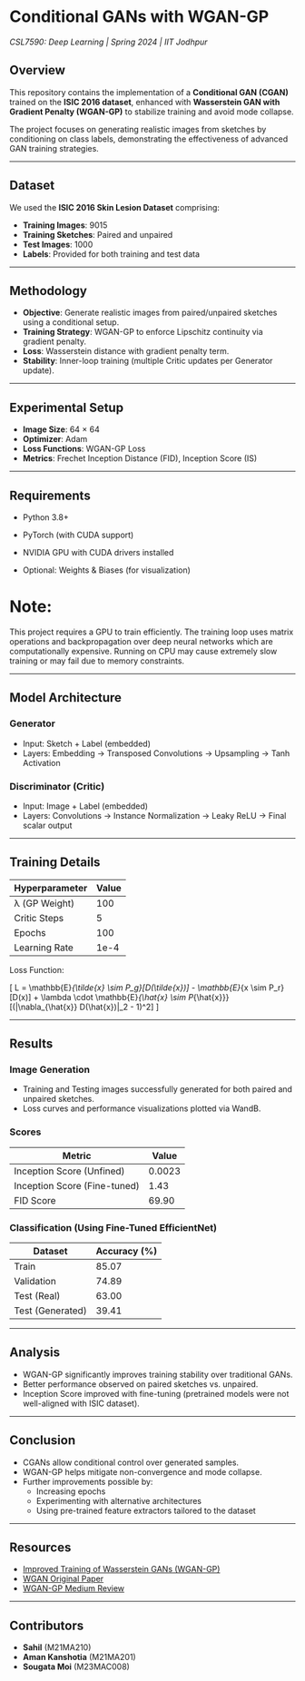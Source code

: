 # Conditional GANs with WGAN-GP  
*CSL7590: Deep Learning | Spring 2024 | IIT Jodhpur*

## Overview

This repository contains the implementation of a **Conditional GAN (CGAN)** trained on the **ISIC 2016 dataset**, enhanced with **Wasserstein GAN with Gradient Penalty (WGAN-GP)** to stabilize training and avoid mode collapse.

The project focuses on generating realistic images from sketches by conditioning on class labels, demonstrating the effectiveness of advanced GAN training strategies.

---

## Dataset

We used the **ISIC 2016 Skin Lesion Dataset** comprising:
- **Training Images**: 9015
- **Training Sketches**: Paired and unpaired
- **Test Images**: 1000
- **Labels**: Provided for both training and test data

---

## Methodology

- **Objective**: Generate realistic images from paired/unpaired sketches using a conditional setup.
- **Training Strategy**: WGAN-GP to enforce Lipschitz continuity via gradient penalty.
- **Loss**: Wasserstein distance with gradient penalty term.
- **Stability**: Inner-loop training (multiple Critic updates per Generator update).

---

## Experimental Setup

- **Image Size**: 64 × 64
- **Optimizer**: Adam
- **Loss Functions**: WGAN-GP Loss
- **Metrics**: Frechet Inception Distance (FID), Inception Score (IS)

---
## Requirements
- Python 3.8+

- PyTorch (with CUDA support)

- NVIDIA GPU with CUDA drivers installed

- Optional: Weights & Biases (for visualization)

# Note:
This project requires a GPU to train efficiently. The training loop uses matrix operations and backpropagation over deep neural networks which are computationally expensive.
Running on CPU may cause extremely slow training or may fail due to memory constraints.

---

## Model Architecture

### Generator
- Input: Sketch + Label (embedded)
- Layers: Embedding → Transposed Convolutions → Upsampling → Tanh Activation

### Discriminator (Critic)
- Input: Image + Label (embedded)
- Layers: Convolutions → Instance Normalization → Leaky ReLU → Final scalar output

---

## Training Details

| Hyperparameter | Value       |
|----------------|-------------|
| λ (GP Weight)  | 100         |
| Critic Steps   | 5           |
| Epochs         | 100         |
| Learning Rate  | 1e-4        |

Loss Function:

\[
L = \mathbb{E}_{\tilde{x} \sim P_g}[D(\tilde{x})] - \mathbb{E}_{x \sim P_r}[D(x)] + \lambda \cdot \mathbb{E}_{\hat{x} \sim P_{\hat{x}}}[(\|\nabla_{\hat{x}} D(\hat{x})\|_2 - 1)^2]
\]

---

## Results

### Image Generation

- Training and Testing images successfully generated for both paired and unpaired sketches.
- Loss curves and performance visualizations plotted via WandB.

### Scores

| Metric              | Value        |
|---------------------|--------------|
| Inception Score (Unfined) | 0.0023 |
| Inception Score (Fine-tuned) | 1.43 |
| FID Score           | 69.90        |

### Classification (Using Fine-Tuned EfficientNet)

| Dataset         | Accuracy (%) |
|-----------------|--------------|
| Train           | 85.07        |
| Validation      | 74.89        |
| Test (Real)     | 63.00        |
| Test (Generated)| 39.41        |

---

## Analysis

- WGAN-GP significantly improves training stability over traditional GANs.
- Better performance observed on paired sketches vs. unpaired.
- Inception Score improved with fine-tuning (pretrained models were not well-aligned with ISIC dataset).

---

## Conclusion

- CGANs allow conditional control over generated samples.
- WGAN-GP helps mitigate non-convergence and mode collapse.
- Further improvements possible by:
  - Increasing epochs
  - Experimenting with alternative architectures
  - Using pre-trained feature extractors tailored to the dataset

---

## Resources

- [Improved Training of Wasserstein GANs (WGAN-GP)](https://arxiv.org/abs/1704.00028)
- [WGAN Original Paper](https://arxiv.org/abs/1701.07875)
- [WGAN-GP Medium Review](https://sh-tsang.medium.com/brief-review-wgan-gp-improved-training-of-wasserstein-gans-ae3e2acb25b3)

---

## Contributors

- **Sahil** (M21MA210)  
- **Aman Kanshotia** (M21MA201)  
- **Sougata Moi** (M23MAC008)
